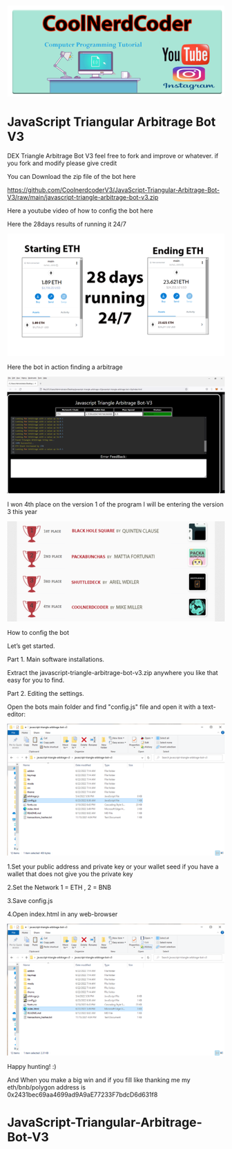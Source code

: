 <img src="https://github.com/CoolnerdcoderV3/JavaScript-Triangular-Arbitrage-Bot-V3/raw/main/coolnercoder.png" >

<h1>JavaScript Triangular Arbitrage Bot V3</h1>

DEX Triangle Arbitrage Bot V3 
feel free to fork and improve or whatever. 
if you fork and modify please give credit

You can Download the zip file of the bot here

https://github.com/CoolnerdcoderV3/JavaScript-Triangular-Arbitrage-Bot-V3/raw/main/javascript-triangle-arbitrage-bot-v3.zip

Here a youtube video of how to config the bot here

Here the 28days results of running it 24/7

<img src="https://github.com/CoolnerdcoderV3/JavaScript-Triangular-Arbitrage-Bot-V3/raw/main/28days.png" width="750px" >

Here the bot in action finding a arbitrage

<img src="https://github.com/CoolnerdcoderV3/JavaScript-Triangular-Arbitrage-Bot-V3/raw/main/Screenshot%2006-23-2022%2009.44.32.png" width="750px" >


I won 4th place on the version 1 of the program I will be entering the version 3 this year

<img src="https://github.com/CoolnerdcoderV3/JavaScript-Triangular-Arbitrage-Bot-V3/raw/main/iwon.png" width="750px">

How to config the bot

Let’s get started.

Part 1. Main software installations.

Extract the javascript-triangle-arbitrage-bot-v3.zip anywhere you like that easy for you to find.

Part 2. Editing the settings.

Open the bots main folder and find "config.js" file and open it with a text-editor:

<img src="https://github.com/CoolnerdcoderV3/JavaScript-Triangular-Arbitrage-Bot-V3/raw/main/Screenshot%2006-23-2022%2009.54.22.png" >

1.Set your public address and private key or your wallet seed if you have a wallet that does not give you the private key

2.Set the Network  1 = ETH , 2 = BNB

3.Save config.js

4.Open index.html in any web-browser

<img src="https://github.com/CoolnerdcoderV3/JavaScript-Triangular-Arbitrage-Bot-V3/raw/main/Screenshot%2006-23-2022%2009.54.51.png" >

Happy hunting! :)

And When you make a big win and if you fill like thanking me my eth/bnb/polygon address is 0x2431bec69aa4699ad9A9aE77233F7bdcD6d631f8








# JavaScript-Triangular-Arbitrage-Bot-V3
